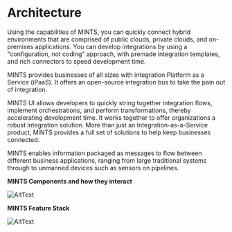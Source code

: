 # Architecture

Using the capabilities of MINTS, you can quickly connect hybrid environments that are comprised of public clouds, private clouds, and on-premises applications. You can develop integrations by using a "configuration, not coding" approach, with premade integration templates, and rich connectors to speed development time.

MINTS provides businesses of all sizes with integration Platform as a Service (iPaaS). It offers an open-source integration bus to take the pain out of integration. 

MINTS UI allows developers to quickly string together integration flows, implement orchestrations, and perform transformations, thereby accelerating development time. It works together to offer organizations a robust integration solution. More than just an Integration-as-a-Service product, MINTS provides a full set of solutions to help keep businesses connected.

MINTS enables information packaged as messages to flow between different business applications, ranging from large traditional systems through to unmanned devices such as sensors on pipelines.

**MINTS Components and how they interact**

![AltText](images/Architecture.PNG)

**MINTS Feature Stack**

![AltText](images/Feature_Stack.PNG)

